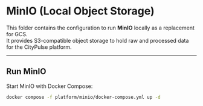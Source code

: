 # MinIO (Local Object Storage)

This folder contains the configuration to run **MinIO** locally as a replacement for GCS.  
It provides S3-compatible object storage to hold raw and processed data for the CityPulse platform.

---

## Run MinIO

Start MinIO with Docker Compose:

```bash
docker compose -f platform/minio/docker-compose.yml up -d
